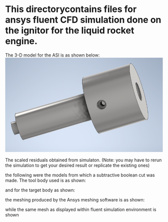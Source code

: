 # This directorycontains files for ansys fluent CFD simulation done on the ignitor for the liquid rocket engine.

The 3-D model for the ASI is as shown below:
![alt text](./Assets/ASI-3d.PNG)

The scaled residuals obtained from simulaton. (Note: you may have to rerun the simulation to get your desired result or replicate the existing ones)

the following were the models from which a subtractive boolean cut was made. The tool body used is as shown:

and for the target body as shown:

the meshing produced by the Ansys meshing software is as shown:

while the same mesh as displayed within fluent simulation environment is shown
